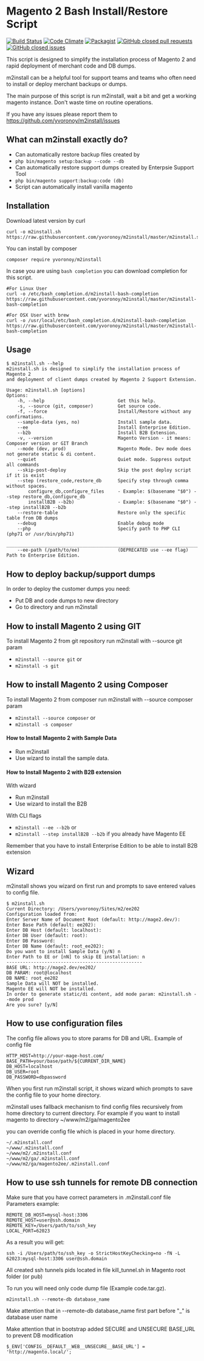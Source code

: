 # Magento 2 Bash Install/Restore Script 
[![Build Status](https://travis-ci.org/yvoronoy/m2install.svg?branch=master)](https://travis-ci.org/yvoronoy/m2install) [![Code Climate](https://codeclimate.com/github/yvoronoy/m2install/badges/gpa.svg)](https://codeclimate.com/github/yvoronoy/m2install) [![Packagist](https://img.shields.io/packagist/v/yvoronoy/m2install.svg?maxAge=2592000)](https://packagist.org/packages/yvoronoy/m2install) [![GitHub closed pull requests](https://img.shields.io/github/issues-pr-closed/yvoronoy/m2install.svg?maxAge=2592000)](https://github.com/yvoronoy/m2install/pulls?q=is%3Apr+is%3Aclosed) [![GitHub closed issues](https://img.shields.io/github/issues-closed/yvoronoy/m2install.svg?maxAge=2592000)](https://github.com/yvoronoy/m2install/issues?q=is%3Aissue+is%3Aclosed)

This script is designed to simplify the installation process of Magento 2 and rapid deployment of merchant code and DB dumps.

m2install can be a helpful tool for support teams and teams who often need to install or deploy merchant backups or dumps.

The main purpose of this script is run m2install, wait a bit and get a working magento instance.
Don't waste time on routine operations.

If you have any issues please report them to https://github.com/yvoronoy/m2install/issues

## What can m2install exactly do?
 - Can automatically restore backup files created by 
  - `php bin/magento setup:backup --code --db`
 - Can automatically restore support dumps created by Enterpsie Support Tool 
  - `php bin/magento support:backup:code (db)`
 - Script can automatically install vanilla magento

## Installation
Download latest version by curl
```
curl -o m2install.sh https://raw.githubusercontent.com/yvoronoy/m2install/master/m2install.sh
```

You can install by composer
```
composer require yvoronoy/m2install
```

In case you are using `bash completion` you can download completion for this script.
```
#For Linux User
curl -o /etc/bash_completion.d/m2install-bash-completion https://raw.githubusercontent.com/yvoronoy/m2install/master/m2install-bash-completion

#For OSX User with brew
curl -o /usr/local/etc/bash_completion.d/m2install-bash-completion https://raw.githubusercontent.com/yvoronoy/m2install/master/m2install-bash-completion
```

## Usage
```
$ m2install.sh --help
m2install.sh is designed to simplify the installation process of Magento 2
and deployment of client dumps created by Magento 2 Support Extension.

Usage: m2install.sh [options]
Options:
    -h, --help                           Get this help.
    -s, --source (git, composer)         Get source code.
    -f, --force                          Install/Restore without any confirmations.
    --sample-data (yes, no)              Install sample data.
    --ee                                 Install Enterprise Edition.
    --b2b                                Install B2B Extension.
    -v, --version                        Magento Version - it means: Composer version or GIT Branch
    --mode (dev, prod)                   Magento Mode. Dev mode does not generate static & di content.
    --quiet                              Quiet mode. Suppress output all commands
    --skip-post-deploy                   Skip the post deploy script if it is exist
    --step (restore_code,restore_db      Specify step through comma without spaces.
        configure_db,configure_files     - Example: $(basename "$0") --step restore_db,configure_db
        installB2B --b2b)                - Example: $(basename "$0") --step installB2B --b2b
    --restore-table                      Restore only the specific table from DB dumps
    --debug                              Enable debug mode
    --php                                Specify path to PHP CLI (php71 or /usr/bin/php71)
    _________________________________________________________________________________________________
    --ee-path (/path/to/ee)              (DEPRECATED use --ee flag) Path to Enterprise Edition.
```

## How to deploy backup/support dumps
In order to deploy the customer dumps you need:
 
 * Put DB and code dumps to new directory
 * Go to directory and run m2install

## How to install Magento 2 using GIT
To install Magento 2 from git repository run m2install with --source git param
 * ```m2install --source git``` or
 * ```m2install -s git```

## How to install Magento 2 using Composer
To install Magento 2 from composer run m2install with --source composer param
 * ```m2install --source composer``` or
 * ```m2install -s composer```


#### How to Install Magento 2 with Sample Data
 * Run m2install
 * Use wizard to install the sample data.
 
 
#### How to Install Magento 2 with B2B extension
With wizard
 * Run m2install
 * Use wizard to install the B2B
 
With CLI flags
 * ```m2install --ee --b2b``` or
 * ```m2install --step installB2B --b2b``` if you already have Magento EE
 
Remember that you have to install Enterprise Edition to be able to install B2B extension 

## Wizard
m2install shows you wizard on first run and prompts to save entered values to config file.
```
$ m2install.sh 
Current Directory: /Users/yvoronoy/Sites/m2/ee202
Configuration loaded from:
Enter Server Name of Document Root (default: http://mage2.dev/): 
Enter Base Path (default: ee202): 
Enter DB Host (default: localhost): 
Enter DB User (default: root): 
Enter DB Password: 
Enter DB Name (default: root_ee202): 
Do you want to install Sample Data (y/N) n
Enter Path to EE or [nN] to skip EE installation: n
--------------------------------------------------
BASE URL: http://mage2.dev/ee202/
DB PARAM: root@localhost
DB NAME: root_ee202
Sample Data will NOT be installed.
Magento EE will NOT be installed.
In order to generate static/di content, add mode param: m2install.sh --mode prod
Are you sure? [y/N] 
```

## How to use configuration files
The config file allows you to store params for DB and URL.
Example of config file
```
HTTP_HOST=http://your-mage-host.com/
BASE_PATH=your/base/path/${CURRENT_DIR_NAME}
DB_HOST=localhost
DB_USER=root
DB_PASSWORD=dbpassword
```

When you first run m2install script, it shows wizard which prompts to save the config file to your home directory.

m2install uses fallback mechanism to find config files recursively from home directory to current directory.
For example if you want to install magento to directory 
~/www/m2/ga/magento2ee

you can override config file which is placed in your home directory.
```
~/.m2install.conf
~/www/.m2install.conf
~/www/m2/.m2install.conf
~/www/m2/ga/.m2install.conf
~/www/m2/ga/magento2ee/.m2install.conf
```

## How to use ssh tunnels for remote DB connection
Make sure that you have correct parameters in .m2install.conf file
Parameters example:
```
REMOTE_DB_HOST=mysql-host:3306
REMOTE_HOST=user@ssh.domain
REMOTE_KEY=/Users/path/to/ssh_key
LOCAL_PORT=62023
```
As a result you will get:
```
ssh -i /Users/path/to/ssh_key -o StrictHostKeyChecking=no -fN -L 62023:mysql-host:3306 user@ssh.domain
```
All created ssh tunnels pids located in file kill_tunnel.sh in Magento root folder (or pub)

To run you will need only code dump file (Example code.tar.gz).

```
m2install.sh --remote-db database_name
```
Make attention that in --remote-db database_name first part before "_" is database user name

Make attention that in bootstrap added SECURE and UNSECURE BASE_URL to prevent DB modification
```
$_ENV['CONFIG__DEFAULT__WEB__UNSECURE__BASE_URL'] = 'http://magento.local/';
```
